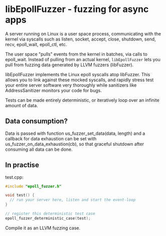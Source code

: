 # libEpollFuzzer - fuzzing for async apps
A server running on Linux is a user space process, communicating with the kernel via syscalls such as listen, socket, accept, close, shutdown, send, recv, epoll_wait, epoll_ctl, etc.

The user space "pulls" events from the kernel in batches, via calls to epoll_wait. Instead of pulling from an actual kernel, `libEpollFuzzer` lets you pull from fuzzing data generated by LLVM fuzzers (libFuzzer).

libEpollFuzzer implements the Linux epoll syscalls atop libFuzzer. This allows you to link against these mocked syscalls, and rapidly stress test your entire server software very thoroughly while sanitizers like AddressSanitizer monitors your code for bugs.

Tests can be made entirely deterministic, or iteratively loop over an infinite amount of data.

## Data consumption?
Data is passed with function us_fuzzer_set_data(data, length) and a callback for data exhaustion can be set with us_fuzzer_on_data_exhaustion(cb), so that graceful shutdown after consuming all data can be done.

## In practise

test.cpp:
```c++
#include "epoll_fuzzer.h"

void test() {
  // run your server here, listen and start the event-loop
}

// register this deterministic test case
epoll_fuzzer_deterministic_case(test);
```

Compile it as an LLVM fuzzing case.
